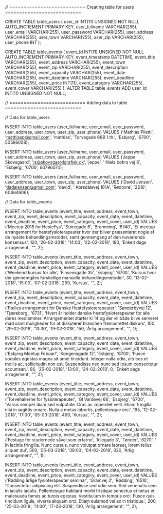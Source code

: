 // =========================== Creating table for users ===========================

CREATE TABLE table_users (
    user_id INT(11) UNSIGNED NOT NULL AUTO_INCREMENT PRIMARY KEY,
    user_fullname VARCHAR(255),
    user_email VARCHAR(255),
    user_password VARCHAR(255),
    user_address VARCHAR(255),
    user_town VARCHAR(255),
    user_zip VARCHAR(255),
    user_phone INT
);

CREATE TABLE table_events (
    event_id INT(11) UNSIGNED NOT NULL AUTO_INCREMENT PRIMARY KEY,
    event_timestamp DATETIME,
    event_title VARCHAR(255),
    event_address VARCHAR(255),
    event_town VARCHAR(255),
    event_zip VARCHAR(255),
    event_description VARCHAR(255),
    event_capacity VARCHAR(255),
    event_date VARCHAR(255),
    event_datetime VARCHAR(255),
    event_deadline VARCHAR(255),
    event_price INT(11),
    event_category VARCHAR(255),
    event_cover VARCHAR(255)
);
ALTER TABLE table_events ADD user_id INT(11) UNSIGNED NOT NULL;




// =========================== Adding data to table ===========================

// Data for table_users

INSERT INTO table_users (user_fullname, user_email, user_password, user_address, user_town, user_zip, user_phone)
VALUES ('Mathias Piletti', 'mathiasp@gmail.com', 'mathias', 'Torvegade 68B 1.th.', 'Esbjerg', '6700',	50586008);

INSERT INTO table_users (user_fullname, user_email, user_password, user_address, user_town, user_zip, user_phone)
VALUES ('Jeppe Skovsgaard', 'js@skovsgaardgrafisk.dk', 'jeppe', '	Niels bohrs vej 6', 'Esbjerg', '6700',	60796074);

INSERT INTO table_users (user_fullname, user_email, user_password, user_address, user_town, user_zip, user_phone)
VALUES ('David Jensen', 'dadajensen@gmail.com', 'david', '	Korsdalsvej 101A', 'Rødovre', '2610',	60464606);


// Data for table_events

INSERT INTO table_events (event_title, event_address, event_town, event_zip, event_description, event_capacity, event_date, event_datetime, event_deadline, event_price, event_category, event_cover, user_id) VALUES ('Meetup 2018 for HesteFys', 'Storegade 6', 'Bramming', '6740', 'Et meetup arrangement for hestefysioterapeuter hvor der bliver præsenteret nogle af de nyeste behandlingsmetoder, samt gennemgang af den nuværende konsensus', 120, '26-02-2018', '14:00', '22-02-2018', 180, 'Enkelt dags arragement', "", 2);

INSERT INTO table_events (event_title, event_address, event_town, event_zip, event_description, event_capacity, event_date, event_datetime, event_deadline, event_price, event_category, event_cover, user_id) VALUES ('Weekend kursus for alle', 'Finsensgade 35', 'Esbjerg', '6700', 'Kursus hvor der gennemgåes forskellige manuelle behandlingsmetoder', 30, '13-02-2018', '15:00', '07-02-2018', 299, 'Kursus', "", 2);

INSERT INTO table_events (event_title, event_address, event_town, event_zip, event_description, event_capacity, event_date, event_datetime, event_deadline, event_price, event_category, event_cover, user_id) VALUES ('Fælles arrangement for Danske Hestefysioterapeuter', 'Sønderbyvej 12', 'Tjæreborg', '6731', 'Hvert år holder danske hestefysioterapeuter for alle deres medlemmer. Arrangementet starter kl 14 og der vil både blive serveret mad samt muligheder for at diskuterer branchen fremadrettet diskurs', 100, '29-02-2018', '13:30', '19-02-2018', 150, 'Årlig arrangement', "", 1);

INSERT INTO table_events (event_title, event_address, event_town, event_zip, event_description, event_capacity, event_date, event_datetime, event_deadline, event_price, event_category, event_cover, user_id) VALUES ('Esbjerg Meetup Febuar!', 'Kongensgade 12', 'Esbjerg', '6700', 'Fusce sodales egestas magna sit amet tincidunt. Integer nulla odio, ultrices et mollis ac, sollicitudin non est. Suspendisse nec nunc sed ipsum consectetur accumsan.', 80, '25-02-2018', '13:00', '24-02-2018', 0, 'Enkelt dags arragement', "", 2);

INSERT INTO table_events (event_title, event_address, event_town, event_zip, event_description, event_capacity, event_date, event_datetime, event_deadline, event_price, event_category, event_cover, user_id) VALUES ('Torvehallerne for fysioterapeuter', 'Gl Vardevej 66', 'Esbjerg', '6700', 'Varius semper diam sed vulputate. Cras ac imperdiet velit. Etiam fringilla nisi in sagittis ornare. Nulla a metus lobortis, pellentesque orci', 195, '12-02-2018', '17:00', '05-03-2018', 499, 'Kursus', "", 2);

INSERT INTO table_events (event_title, event_address, event_town, event_zip, event_description, event_capacity, event_date, event_datetime, event_deadline, event_price, event_category, event_cover, user_id) VALUES ('Festuge for studernede såvel som erfarne', 'Allegade 3', 'Tønder', '6270', '	In lacinia fringilla. Nunc cursus, nunc volutpat ornare laoreet, lorem tellus aliquet dui', 500, '05-03-2018', '09:00', '04-03-2018', 320, 'Årlig arrangement', "", 1);

INSERT INTO table_events (event_title, event_address, event_town, event_zip, event_description, event_capacity, event_date, event_datetime, event_deadline, event_price, event_category, event_cover, user_id) VALUES ('Rødding årlige fysioterapeuter seminar', 'Gramvej 2', 'Rødding', '6510', 'Consectetur adipiscing elit. Suspendisse sed odio sem. Sed venenatis sem in iaculis iaculis. Pellentesque habitant morbi tristique senectus et netus et malesuada fames ac turpis egestas. Vestibulum in tempus orci. Fusce quis tincidunt ligula, viverra aliquam orci. Etiam euismod vel ex in tristique.', 200, '25-03-2018', '11:00', '17-03-2018', 100, 'Årlig arrangement', "", 2);
